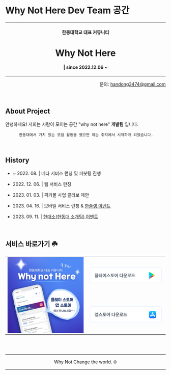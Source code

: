 # Why Not Here Dev Team 공간

<hr/>
  <div align="center">
    <h4>한동대학교 대표 커뮤니티</h4>
    <h1>Why Not Here</h1>
    <h4> | since 2022.12.06 ~ </h4>
  </div>
<hr/>

<div align="right">
   문의: <a href="https://github.com/osj3474">handong3474@gmail.com</a>
</div>

<br />
<br />

## About Project
안녕하세요! 저희는 사람이 모이는 공간 "why not here" <b>개발팀</b> 입니다.

          한동대에서 가치 있는 모임 활동을 했으면 하는 취지에서 시작하게 되었습니다.

<br />

## History

- ~ 2022\. 08\.    | 베타 서비스 런칭 및 피봇팅 진행

- 2022\. 12\. 06\. | 웹 서비스 런칭

- 2023\. 01\. 03\. | 픽키몰 사업 콜라보 제안

- 2023\. 04\. 16\. | 모바일 서비스 런칭 & <a href="https://www.instagram.com/p/CrIHmbhpmHr/?utm_source=ig_web_copy_link&igshid=MzRlODBiNWFlZA==" target="_blank">한슐랭 이벤트</a>

- 2023\. 09\. 11\. | <a href="https://www.instagram.com/p/CxAzbF1ppUr/?utm_source=ig_web_copy_link&igshid=MzRlODBiNWFlZA==" target="_blank">한대소(한동대 소개팅) 이벤트</a>


<br />

## 서비스 바로가기 ☘️

<table>
  <tr>
    <td valign="top" width="42%" rowspan='2'>
      <img src="/assets/store.png" align="left" style="width: 98%" />
    </td>
    <td valign="top" width="40%" style="text-align: center; vertical-align: middle;">
      <a href="https://play.google.com/store/apps/details?id=com.sangjin.whynot">
        <img src="/assets/playstore.png" align="left" style="width: 98%" />
      </a>
    </td>
  </tr>
  <tr>
    <td valign="top" width="40%" style="text-align: center; vertical-align: middle;"> 
      <a href="https://apps.apple.com/kr/app/whynothere/id1665014097">
        <img src="/assets/appstore.png" align="left" style="width: 98%" />
      </a>
    </td>
  </tr>
</table>

<br />
<br />

<hr/>
  <div align="center">
    Why Not Change the world. 🌐
  </div>
<hr/>



